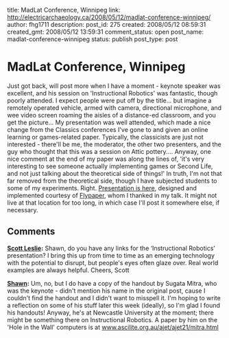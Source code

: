 title: MadLat Conference, Winnipeg
link: http://electricarchaeology.ca/2008/05/12/madlat-conference-winnipeg/
author: fhg1711
description: 
post_id: 275
created: 2008/05/12 08:59:31
created_gmt: 2008/05/12 13:59:31
comment_status: open
post_name: madlat-conference-winnipeg
status: publish
post_type: post

# MadLat Conference, Winnipeg

Just got back, will post more when I have a moment - keynote speaker was excellent, and his session on 'Instructional Robotics' was fantastic, though poorly attended. I expect people were put off by the title... but imagine a remotely operated vehicle, armed with camera, directional microphone, and wee video screen roaming the aisles of a distance-ed classroom, and you get the picture... My presentation was well attended, which made a nice change from the Classics conferences I've gone to and given an online learning or games-related paper. Typically, the classicists are just not interested - there'll be me, the moderator, the other two presenters, and the guy who thought that this was a session on Attic pottery.... Anyway, one nice comment at the end of my paper was along the lines of, 'it's very interesting to see someone actually implementing games or Second Life, and not just talking about the theoretical side of things!' In truth, I'm not that far removed from the theoretical side, though I have subjected students to some of my experiments. Right. [Presentation is here](http://www.flypaper.net/Stories/marklesselyoung/rwu6/), designed and implemented courtesy of [Flypaper](http://www.flypaper.net/), whom I thanked in my talk. It might not live at that location for too long, in which case I'll post it somewhere else, if necessary.

## Comments

**[Scott Leslie](#939 "2008-05-12 13:05:37"):** Shawn, do you have any links for the ‘Instructional Robotics’ presentation? I bring this up from time to time as an emerging technology with the potential to disrupt, but people's eyes often glaze over. Real world examples are always helpful. Cheers, Scott

**[Shawn](#950 "2008-05-14 13:50:38"):** Um, no, but I do have a copy of the handout by Sugata Mitra, who was the keynote - didn't mention his name in the original post, cause I couldn't find the handout and I didn't want to misspell it. I'm hoping to write a reflection on some of his stuff later this week (ideally), so I'm glad I found his handouts! Anyway, he's at Newcastle University at the moment; there might be something there on Instructional Robotics. A paper by him on the 'Hole in the Wall' computers is at www.ascilite.org.au/ajet/ajet21/mitra.html

